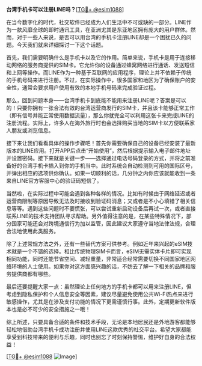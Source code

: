 **台湾手机卡可以注册LINE吗？**[[TG💪+ @esim1088](https://t.me/s/esim1088)]

在当今数字化的时代，社交软件已经成为人们生活中不可或缺的一部分。LINE作为一款风靡全球的即时通讯工具，在亚洲尤其是东亚地区拥有庞大的用户群体。然而，对于一些人来说，是否可以用台湾的手机卡注册LINE却是一个困扰已久的问题。今天我们就来详细探讨一下这个话题。

首先，我们需要明确什么是手机卡以及它的作用。简单来说，手机卡是用于连接移动网络的服务商提供的SIM卡。它允许你的设备通过蜂窝网络进行通话、发送短信和上网等操作。而LINE作为一种基于互联网的应用程序，理论上并不依赖于传统的手机号码来进行注册。不过，在实际操作中，很多国家和地区为了确保账户的安全性，通常会要求用户使用有效的本地手机号码来完成验证过程。

那么，回到问题本身——台湾手机卡到底能不能用来注册LINE呢？答案是可以的！只要你拥有一张合法有效的台湾运营商发行的SIM卡，并且该卡能够正常工作（即有信号并能正常使用数据流量），那么你就完全可以利用这张卡来完成LINE的注册流程。实际上，许多人在海外旅行时也会选择购买当地的SIM卡以方便联系家人朋友或浏览信息。

接下来让我们看看具体的操作步骤吧！首先你需要确保自己的设备已经安装了最新版本的LINE应用。打开APP后点击“开始使用”，然后根据提示输入电子邮件地址并设置密码。接下来就是关键一步——选择通过电话号码登录的方式，并将之前准备好的台湾手机卡插入到你的手机当中。此时系统会自动检测到可用的国际区号，并弹出相应的选项供你确认。如果一切顺利的话，几分钟之内你应该就能收到一条来自LINE官方客服中心的验证码短信了。

当然啦，在实际过程中可能会遇到各种各样的情况。比如有时候由于网络延迟或者运营商限制等原因导致无法及时接收到验证码消息；又或者是不小心填错了相关信息等等。遇到这些问题时不要慌张，可以尝试重新启动设备后再试一次，或者直接联系LINE的技术支持团队寻求帮助。另外值得注意的是，在某些特殊情况下，部分国家可能还会对跨境通信行为加以监管，因此建议大家遵守当地法律法规，合理合法地使用此类服务。

除了上述常规方法之外，还有一些替代方案可供参考。例如近年来兴起的eSIM技术就是一个不错的选择。相比传统物理SIM卡而言，eSIM无需实体卡片即可实现相同功能，同时还能节省空间、减轻重量，非常适合经常需要切换不同国家地区网络环境的人士使用。如果你对这方面感兴趣的话，不妨去了解一下相关的品牌和服务提供商都有哪些。

最后还要提醒大家一点：虽然理论上任何地方的手机卡都可以用来注册LINE，但考虑到隐私保护和个人信息安全等因素，建议尽量避免使用公共Wi-Fi热点来进行敏感操作，尤其是在涉及支付功能的情况下更需谨慎行事。此外，定期更新软件版本也是必不可少的安全措施之一哦！

综上所述，只要具备合适的条件和技术手段，无论是本地居民还是外地游客都能够轻松地借助台湾手机卡成功注册并使用LINE这款优秀的社交平台。希望大家都能享受到科技带来的便利与乐趣，同时也别忘了时刻保持警惕，维护好自身的合法权益！

[[TG💪+ @esim1088](https://t.me/s/esim1088) ![Image](https://i.postimg.cc/4NQfJmqS/Snipaste-2025-05-13-00-14-12.png)]